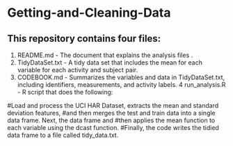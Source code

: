 # Getting-and-Cleaning-Data

 ## This repository contains four files:
1. README.md - The document that explains the analysis files .
2. TidyDataSet.txt - A tidy data set that includes the mean for each variable for each activity and subject pair.
3. CODEBOOK.md - Summarizes the variables and data in TidyDataSet.txt, including identifiers, measurements, and activity    labels.
4 run_analysis.R - R script that does the following:

#Load and process the UCI HAR Dataset, extracts the mean and standard deviation features,
#and then merges the test and train data into a single data frame. Next, the data frame and 
#then applies the mean function to each variable using the dcast function. 
#Finally, the code writes the tidied data frame to a file called tidy_data.txt.